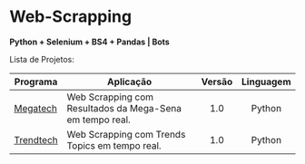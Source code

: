 # Web-Scrapping

<p><b>Python + Selenium + BS4 + Pandas | Bots</b><br/></p>

<p>Lista de Projetos:</p>

Programa            | Aplicação | Versão | Linguagem
----------------- | -------- | :---------: | :---------:
[Megatech](https://github.com/lucasbguima/Aplicativos/blob/master/Aplicativo%20de%20Tickets/ticket.c)  | Web Scrapping com Resultados da Mega-Sena em tempo real.| 1.0 | Python
[Trendtech](https://github.com/lucasbguima/Aplicativos/tree/master/Aplicativo%20Fockus)  | Web Scrapping com Trends Topics em tempo real. | 1.0  | Python
